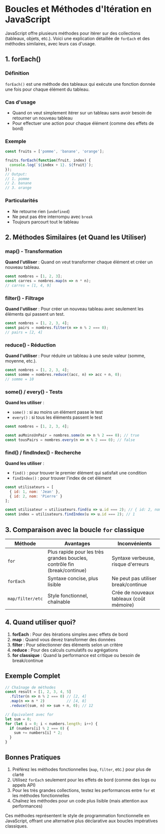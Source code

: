 # Boucles et Méthodes d'Itération en JavaScript

JavaScript offre plusieurs méthodes pour itérer sur des collections (tableaux, objets, etc.). Voici une explication détaillée de `forEach` et 
des méthodes similaires, avec leurs cas d'usage.

## 1. forEach()

### Définition
`forEach()` est une méthode des tableaux qui exécute une fonction donnée une fois pour chaque élément du tableau.

### Cas d'usage
- Quand on veut simplement itérer sur un tableau sans avoir besoin de retourner un nouveau tableau
- Pour effectuer une action pour chaque élément (comme des effets de bord)

### Exemple
```javascript
const fruits = ['pomme', 'banane', 'orange'];

fruits.forEach(function(fruit, index) {
  console.log(`${index + 1}. ${fruit}`);
});
// Output:
// 1. pomme
// 2. banane
// 3. orange
```

### Particularités
- Ne retourne rien (`undefined`)
- Ne peut pas être interrompu avec `break`
- Toujours parcourt tout le tableau

## 2. Méthodes Similaires (et Quand les Utiliser)

### map() - Transformation
**Quand l'utiliser** : Quand on veut transformer chaque élément et créer un nouveau tableau.

```javascript
const nombres = [1, 2, 3];
const carres = nombres.map(n => n * n);
// carres = [1, 4, 9]
```

### filter() - Filtrage
**Quand l'utiliser** : Pour créer un nouveau tableau avec seulement les éléments qui passent un test.

```javascript
const nombres = [1, 2, 3, 4];
const pairs = nombres.filter(n => n % 2 === 0);
// pairs = [2, 4]
```

### reduce() - Réduction
**Quand l'utiliser** : Pour réduire un tableau à une seule valeur (somme, moyenne, etc.).

```javascript
const nombres = [1, 2, 3, 4];
const somme = nombres.reduce((acc, n) => acc + n, 0);
// somme = 10
```

### some() / every() - Tests
**Quand les utiliser** :
- `some()` : si au moins un élément passe le test
- `every()` : si tous les éléments passent le test

```javascript
const nombres = [1, 2, 3, 4];

const auMoinsUnPair = nombres.some(n => n % 2 === 0); // true
const tousPairs = nombres.every(n => n % 2 === 0); // false
```

### find() / findIndex() - Recherche
**Quand les utiliser** :
- `find()` : pour trouver le premier élément qui satisfait une condition
- `findIndex()` : pour trouver l'index de cet élément

```javascript
const utilisateurs = [
  { id: 1, nom: 'Jean' },
  { id: 2, nom: 'Pierre' }
];

const utilisateur = utilisateurs.find(u => u.id === 2); // { id: 2, nom: 'Pierre' }
const index = utilisateurs.findIndex(u => u.id === 2); // 1
```

## 3. Comparaison avec la boucle `for` classique

| Méthode | Avantages | Inconvénients |
|---------|-----------|---------------|
| `for` | Plus rapide pour les très grandes boucles, contrôle fin (break/continue) | Syntaxe verbeuse, risque d'erreurs |
| `forEach` | Syntaxe concise, plus lisible | Ne peut pas utiliser break/continue |
| `map/filter/etc` | Style fonctionnel, chaînable | Crée de nouveaux tableaux (coût mémoire) |

## 4. Quand utiliser quoi?

1. **forEach** : Pour des itérations simples avec effets de bord
2. **map** : Quand vous devez transformer des données
3. **filter** : Pour sélectionner des éléments selon un critère
4. **reduce** : Pour des calculs cumulatifs ou agrégations
5. **for classique** : Quand la performance est critique ou besoin de break/continue

## Exemple Complet

```javascript
// Chaînage de méthodes
const result = [1, 2, 3, 4, 5]
  .filter(n => n % 2 === 0) // [2, 4]
  .map(n => n * 2)          // [4, 8]
  .reduce((sum, n) => sum + n, 0); // 12

// Équivalent avec for
let sum = 0;
for (let i = 0; i < numbers.length; i++) {
  if (numbers[i] % 2 === 0) {
    sum += numbers[i] * 2;
  }
}
```

## Bonnes Pratiques

1. Préférez les méthodes fonctionnelles (`map`, `filter`, etc.) pour plus de clarté
2. Utilisez `forEach` seulement pour les effets de bord (comme des logs ou appels API)
3. Pour les très grandes collections, testez les performances entre `for` et les méthodes fonctionnelles
4. Chaînez les méthodes pour un code plus lisible (mais attention aux performances)

Ces méthodes représentent le style de programmation fonctionnelle en JavaScript, offrant une alternative plus déclarative aux boucles impératives classiques.

